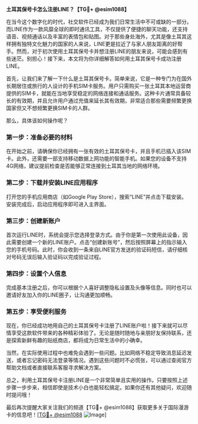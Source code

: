 **土耳其保号卡怎么注册LINE？【TG💪+ @esim1088】**

在当今这个数字化的时代，社交软件已经成为我们日常生活中不可或缺的一部分。而LINE作为一款风靡全球的即时通讯工具，不仅提供了便捷的聊天功能，还支持语音、视频通话以及丰富的表情包和贴图。对于那些身处海外，尤其是像土耳其这样拥有独特文化魅力的国家的人来说，LINE更是拉近了与家人朋友距离的好帮手。然而，对于初次使用土耳其保号卡并想注册LINE的朋友来说，可能会感到有些迷茫。别担心！接下来，本文将为你详细解答如何用土耳其保号卡成功注册LINE。

首先，让我们来了解一下什么是土耳其保号卡。简单来说，它是一种专门为在国外长期居住或旅行的人设计的手机SIM卡服务。用户只需购买一张土耳其本地运营商提供的SIM卡，就能在当地享受稳定的网络连接和通话服务。这种卡片通常具备较长的有效期，并且允许用户通过充值来延长其有效期，非常适合那些需要频繁更换国家但又不想频繁更换SIM卡的人群。

那么，具体该如何操作呢？

### 第一步：准备必要的材料

在开始之前，请确保你已经拥有一张有效的土耳其保号卡，并且手机已插入该SIM卡。此外，还需要一部支持移动数据上网功能的智能手机。如果您的设备不支持4G网络，建议提前检查是否能够正常连接到土耳其当地的网络环境。

### 第二步：下载并安装LINE应用程序

打开您的手机应用商店（如Google Play Store），搜索“LINE”并点击下载安装。安装完成后，启动应用程序即可进入主界面。

### 第三步：创建新账户

首次运行LINE时，系统会提示您选择登录方式。由于你是第一次使用此设备，因此需要创建一个新的LINE账户。点击“创建新账号”，然后按照屏幕上的指示输入您的手机号码。此时，你会收到一条来自LINE官方发送的验证码短信，请仔细核对号码无误后输入验证码以完成验证过程。

### 第四步：设置个人信息

完成基本注册之后，你可以根据个人喜好调整隐私设置及头像等信息。同时也可以邀请好友加入你的LINE圈子，让沟通更加顺畅。

### 第五步：享受便利服务

现在，你已经成功地用自己的土耳其保号卡注册了LINE账户啦！接下来就可以尽情享受这款软件带来的各种精彩体验了。无论是随时随地与亲朋好友保持联系，还是探索新鲜有趣的贴纸商店，都将成为日常生活中的小确幸。

当然，在实际使用过程中也难免会遇到一些问题。比如网络不稳定导致消息延迟发送，或者忘记密码无法登录等情况。遇到这些问题时不必慌张，可以通过查阅官方帮助文档或者直接联系客服寻求解决方案。

总之，利用土耳其保号卡注册LINE是一个非常简单且实用的操作。只要按照上述步骤一步步来，相信即使是技术小白也能轻松搞定。如果你还有其他疑问，欢迎随时提问哦！

最后再次提醒大家关注我们的频道【TG💪+ @esim1088】获取更多关于国际漫游卡的信息吧！[[TG💪+ @esim1088](https://t.me/s/esim1088) ![Image](https://i.postimg.cc/4NQfJmqS/Snipaste-2025-05-13-00-14-12.png)]